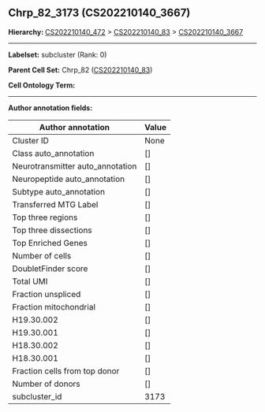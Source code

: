 ## Chrp_82_3173 (CS202210140_3667)
<b>Hierarchy: </b>
[CS202210140_472](https://purl.brain-bican.org/taxonomy/CS202210140#CS202210140_472) >
[CS202210140_83](https://purl.brain-bican.org/taxonomy/CS202210140#CS202210140_83) >
[CS202210140_3667](https://purl.brain-bican.org/taxonomy/CS202210140#CS202210140_3667)

---


**Labelset:** subcluster (Rank: 0)

**Parent Cell Set:** Chrp_82 ([CS202210140_83](https://purl.brain-bican.org/taxonomy/CS202210140#CS202210140_83))



**Cell Ontology Term:** 

[MARKER GENES.]: #


---

[TRANSFERRED ANNOTATIONS.]: #


[AUTHOR ANNOTATION FIELDS.]: #


**Author annotation fields:**

| Author annotation | Value |
|-------------------|-------|
|Cluster ID|None|
|Class auto_annotation|[]|
|Neurotransmitter auto_annotation|[]|
|Neuropeptide auto_annotation|[]|
|Subtype auto_annotation|[]|
|Transferred MTG Label|[]|
|Top three regions|[]|
|Top three dissections|[]|
|Top Enriched Genes|[]|
|Number of cells|[]|
|DoubletFinder score|[]|
|Total UMI|[]|
|Fraction unspliced|[]|
|Fraction mitochondrial|[]|
|H19.30.002|[]|
|H19.30.001|[]|
|H18.30.002|[]|
|H18.30.001|[]|
|Fraction cells from top donor|[]|
|Number of donors|[]|
|subcluster_id|3173|
